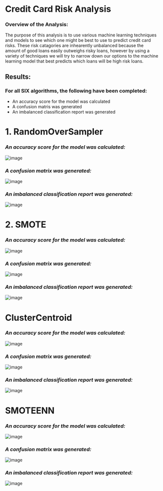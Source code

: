 # Credit Card Risk Analysis 

### **Overview of the Analysis:**

The purpose of this analysis is to use various machine learning techniques and models to see which one might be best to use to predict credit card risks. These risk catagories are inhearently unbalanced because the amount of good loans easily outweighs risky loans, however by using a variety of techniques we will try to narrow down our options to the machine learning model that best predicts which loans will be high risk loans. 

## Results:
### For all SIX algorithms, the following have been completed:
- An accuracy score for the model was calculated
- A confusion matris was generated
- An imbalanced classification report was generated

# 1. RandomOverSampler

### ***An accuracy score for the model was calculated:***

![image](https://user-images.githubusercontent.com/93171738/162643474-ca0d68a1-c23e-4f86-8bab-33e25a1cc603.png)

### ***A confusion matrix was generated:***

![image](https://user-images.githubusercontent.com/93171738/162643527-14196962-3f34-4d08-94ef-9602c407cb0b.png)

### ***An imbalanced classification report was generated:***

![image](https://user-images.githubusercontent.com/93171738/162643687-3260a8cc-d7a7-44e6-abeb-27c1b8aff25f.png)

# 2. SMOTE

### ***An accuracy score for the model was calculated:***
![image](https://user-images.githubusercontent.com/93171738/162644015-d201d3a7-d140-4f43-96cc-115bf01f68fd.png)

### ***A confusion matrix was generated:***
![image](https://user-images.githubusercontent.com/93171738/162644029-0718b1ef-3667-43a3-b15d-28230c73fa60.png)

### ***An imbalanced classification report was generated:***
![image](https://user-images.githubusercontent.com/93171738/162644044-1bdf4523-600c-423f-891d-d2c47fed205f.png)

# ClusterCentroid

### ***An accuracy score for the model was calculated:***
![image](https://user-images.githubusercontent.com/93171738/162644336-6c31ceac-0c9b-496b-89d3-cb665de4c387.png)

### ***A confusion matrix was generated:***
![image](https://user-images.githubusercontent.com/93171738/162644377-c63ce65e-3c92-4923-b145-914dc66705cf.png)

### ***An imbalanced classification report was generated:***
![image](https://user-images.githubusercontent.com/93171738/162644389-335396ef-d1d0-461d-be8b-f74ce9178280.png)

# SMOTEENN

### ***An accuracy score for the model was calculated:***
![image](https://user-images.githubusercontent.com/93171738/162644844-070c4e72-4f3d-400d-b488-cd8d54e25087.png)

### ***A confusion matrix was generated:***
![image](https://user-images.githubusercontent.com/93171738/162644864-16ec190e-bc24-433a-807e-932c074ba02c.png)

### ***An imbalanced classification report was generated:***
![image](https://user-images.githubusercontent.com/93171738/162644882-92a96cf1-1a26-4f7e-8961-ca635a1b69dc.png)




